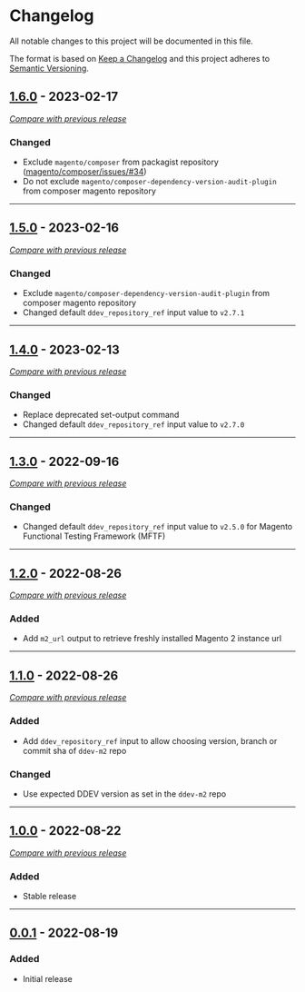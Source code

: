 # Changelog
All notable changes to this project will be documented in this file.

The format is based on [Keep a Changelog](https://keepachangelog.com/en)
and this project adheres to [Semantic Versioning](https://semver.org/spec/v2.0.0.html).


## [1.6.0](https://github.com/julienloizelet/github-actions-magento2-ddev-installation/releases/tag/v1.6.0) - 2023-02-17
[_Compare with previous release_](https://github.com/julienloizelet/github-actions-magento2-ddev-installation/compare/v1.5.0...v1.6.0)

### Changed

- Exclude `magento/composer` from packagist repository ([magento/composer/issues/#34](https://github.com/magento/composer/issues/34#issuecomment-1432920391))
- Do not exclude `magento/composer-dependency-version-audit-plugin` from composer magento repository

---

## [1.5.0](https://github.com/julienloizelet/github-actions-magento2-ddev-installation/releases/tag/v1.5.0) - 2023-02-16
[_Compare with previous release_](https://github.com/julienloizelet/github-actions-magento2-ddev-installation/compare/v1.4.0...v1.5.0)

### Changed

- Exclude `magento/composer-dependency-version-audit-plugin` from composer magento repository
- Changed default `ddev_repository_ref` input value to `v2.7.1`

---


## [1.4.0](https://github.com/julienloizelet/github-actions-magento2-ddev-installation/releases/tag/v1.4.0) - 2023-02-13
[_Compare with previous release_](https://github.com/julienloizelet/github-actions-magento2-ddev-installation/compare/v1.3.0...v1.4.0)

### Changed

- Replace deprecated set-output command
- Changed default `ddev_repository_ref` input value to `v2.7.0`


---

## [1.3.0](https://github.com/julienloizelet/github-actions-magento2-ddev-installation/releases/tag/v1.3.0) - 2022-09-16
[_Compare with previous release_](https://github.com/julienloizelet/github-actions-magento2-ddev-installation/compare/v1.2.0...v1.3.0)

### Changed

- Changed default `ddev_repository_ref` input value to `v2.5.0` for Magento Functional Testing Framework (MFTF) 
---

## [1.2.0](https://github.com/julienloizelet/github-actions-magento2-ddev-installation/releases/tag/v1.2.0) - 2022-08-26
[_Compare with previous release_](https://github.com/julienloizelet/github-actions-magento2-ddev-installation/compare/v1.1.0...v1.2.0)

### Added

- Add `m2_url` output to retrieve freshly installed Magento 2 instance url
---
## [1.1.0](https://github.com/julienloizelet/github-actions-magento2-ddev-installation/releases/tag/v1.1.0) - 2022-08-26
[_Compare with previous release_](https://github.com/julienloizelet/github-actions-magento2-ddev-installation/compare/v1.0.0...v1.1.0)
### Added

- Add `ddev_repository_ref` input to allow choosing version, branch or commit sha of `ddev-m2` repo

### Changed

- Use expected DDEV version as set in the `ddev-m2` repo
---
## [1.0.0](https://github.com/julienloizelet/github-actions-magento2-ddev-installation/releases/tag/v1.0.0) - 2022-08-22
[_Compare with previous release_](https://github.com/julienloizelet/github-actions-magento2-ddev-installation/compare/v0.0.1...v1.0.0)
### Added
- Stable release
---
## [0.0.1](https://github.com/julienloizelet/github-actions-magento2-ddev-installation/releases/tag/v0.0.1) - 2022-08-19

### Added
- Initial release
